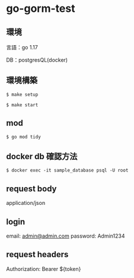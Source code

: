 # go-gorm-test

## 環境
言語：go 1.17

DB：postgresQL(docker)


## 環境構築
`$ make setup`

`$ make start`

## mod
`$ go mod tidy`

## docker db 確認方法
`$ docker exec -it sample_database psql -U root`

## request body
application/json

## login

email: admin@admin.com
password: Admin1234

## request headers
Authorization: Bearer ${token}